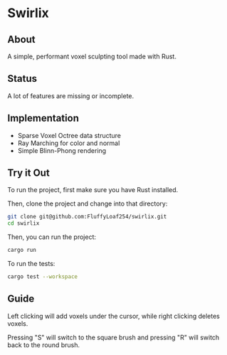 # Swirlix

## About

A simple, performant voxel sculpting tool made with Rust.

## Status

A lot of features are missing or incomplete.

## Implementation

- Sparse Voxel Octree data structure
- Ray Marching for color and normal
- Simple Blinn-Phong rendering

## Try it Out

To run the project, first make sure you have Rust installed.

Then, clone the project and change into that directory:

```bash
git clone git@github.com:FluffyLoaf254/swirlix.git
cd swirlix
```

Then, you can run the project:

```bash
cargo run
```

To run the tests:

```bash
cargo test --workspace
```

## Guide

Left clicking will add voxels under the cursor, while right clicking deletes voxels.

Pressing "S" will switch to the square brush and pressing "R" will switch back to the round brush.
